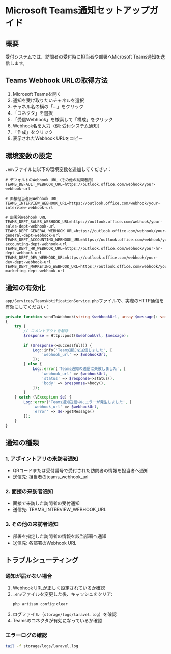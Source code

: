 # Microsoft Teams通知セットアップガイド

## 概要
受付システムでは、訪問者の受付時に担当者や部署へMicrosoft Teams通知を送信します。

## Teams Webhook URLの取得方法

1. Microsoft Teamsを開く
2. 通知を受け取りたいチャネルを選択
3. チャネル名の横の「...」をクリック
4. 「コネクタ」を選択
5. 「受信Webhook」を検索して「構成」をクリック
6. Webhook名を入力（例: 受付システム通知）
7. 「作成」をクリック
8. 表示されたWebhook URLをコピー

## 環境変数の設定

`.env`ファイルに以下の環境変数を追加してください：

```env
# デフォルトのWebhook URL（その他の訪問者用）
TEAMS_DEFAULT_WEBHOOK_URL=https://outlook.office.com/webhook/your-webhook-url

# 面接担当者用Webhook URL
TEAMS_INTERVIEW_WEBHOOK_URL=https://outlook.office.com/webhook/your-interview-webhook-url

# 部署別Webhook URL
TEAMS_DEPT_SALES_WEBHOOK_URL=https://outlook.office.com/webhook/your-sales-dept-webhook-url
TEAMS_DEPT_GENERAL_WEBHOOK_URL=https://outlook.office.com/webhook/your-general-dept-webhook-url
TEAMS_DEPT_ACCOUNTING_WEBHOOK_URL=https://outlook.office.com/webhook/your-accounting-dept-webhook-url
TEAMS_DEPT_HR_WEBHOOK_URL=https://outlook.office.com/webhook/your-hr-dept-webhook-url
TEAMS_DEPT_DEV_WEBHOOK_URL=https://outlook.office.com/webhook/your-dev-dept-webhook-url
TEAMS_DEPT_MARKETING_WEBHOOK_URL=https://outlook.office.com/webhook/your-marketing-dept-webhook-url
```

## 通知の有効化

`app/Services/TeamsNotificationService.php`ファイルで、実際のHTTP通信を有効にしてください：

```php
private function sendToWebhook(string $webhookUrl, array $message): void
{
    try {
        // コメントアウトを解除
        $response = Http::post($webhookUrl, $message);
        
        if ($response->successful()) {
            Log::info('Teams通知を送信しました', [
                'webhook_url' => $webhookUrl,
            ]);
        } else {
            Log::error('Teams通知の送信に失敗しました', [
                'webhook_url' => $webhookUrl,
                'status' => $response->status(),
                'body' => $response->body(),
            ]);
        }
    } catch (\Exception $e) {
        Log::error('Teams通知送信中にエラーが発生しました', [
            'webhook_url' => $webhookUrl,
            'error' => $e->getMessage()
        ]);
    }
}
```

## 通知の種類

### 1. アポイントアリの来訪者通知
- QRコードまたは受付番号で受付された訪問者の情報を担当者へ通知
- 送信先: 担当者のteams_webhook_url

### 2. 面接の来訪者通知
- 面接で来訪した訪問者の受付通知
- 送信先: TEAMS_INTERVIEW_WEBHOOK_URL

### 3. その他の来訪者通知
- 部署を指定した訪問者の情報を該当部署へ通知
- 送信先: 各部署のWebhook URL

## トラブルシューティング

### 通知が届かない場合

1. Webhook URLが正しく設定されているか確認
2. `.env`ファイルを変更した後、キャッシュをクリア:
   ```bash
   php artisan config:clear
   ```
3. ログファイル（`storage/logs/laravel.log`）を確認
4. Teamsのコネクタが有効になっているか確認

### エラーログの確認

```bash
tail -f storage/logs/laravel.log
```




